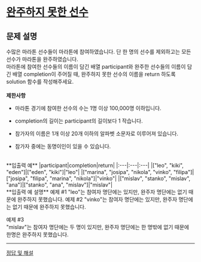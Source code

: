 # [완주하지 못한 선수](https://programmers.co.kr/learn/courses/30/lessons/42576)
## 문제 설명  
수많은 마라톤 선수들이 마라톤에 참여하였습니다. 단 한 명의 선수를 제외하고는 모든 선수가 마라톤을 완주하였습니다.  
마라톤에 참여한 선수들의 이름이 담긴 배열 participant와 완주한 선수들의 이름이 담긴 배열 completion이 주어질 때, 완주하지 못한 선수의 이름을 return 하도록 solution 함수를 작성해주세요.
<br><br>
**제한사항**  
* 마라톤 경기에 참여한 선수의 수는 1명 이상 100,000명 이하입니다.
  
* completion의 길이는 participant의 길이보다 1 작습니다.
  
* 참가자의 이름은 1개 이상 20개 이하의 알파벳 소문자로 이루어져 있습니다.
  
* 참가자 중에는 동명이인이 있을 수 있습니다.  
<br>
**입출력 예**
|participant|completion|return|
|:---|:---|:---|
|["leo", "kiki", "eden"]|["eden", "kiki"]|"leo"|
|["marina", "josipa", "nikola", "vinko", "filipa"]|["josipa", "filipa", "marina", "nikola"]|"vinko"|
|["mislav", "stanko", "mislav", "ana"]|["stanko", "ana", "mislav"]|"mislav"|
<br>
**입출력 예 설명**  
예제 #1  
"leo"는 참여자 명단에는 있지만, 완주자 명단에는 없기 때문에 완주하지 못했습니다.
예제 #2  
"vinko"는 참여자 명단에는 있지만, 완주자 명단에는 없기 때문에 완주하지 못했습니다.

예제 #3  
"mislav"는 참여자 명단에는 두 명이 있지만, 완주자 명단에는 한 명밖에 없기 때문에 한명은 완주하지 못했습니다.


---

[정답 및 해설](https://github.com/merry-santa/algorithm/blob/main/programmers/%E1%84%92%E1%85%A2%E1%84%89%E1%85%B5/%EC%99%84%EC%A3%BC%ED%95%98%EC%A7%80%20%EB%AA%BB%ED%95%9C%20%EC%84%A0%EC%88%98/JavaSolution.md)